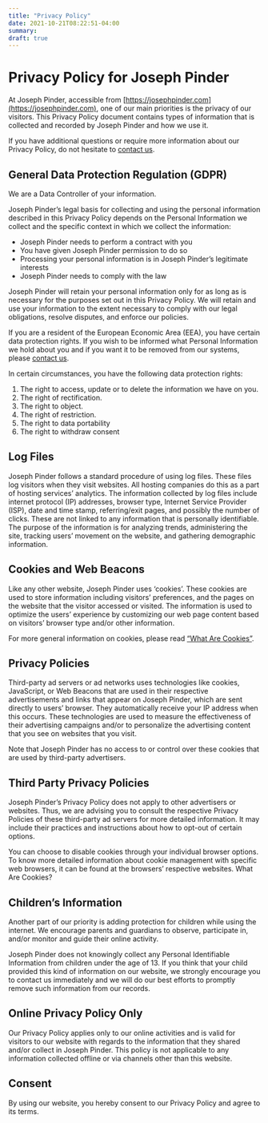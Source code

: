 ```yaml
---
title: "Privacy Policy"
date: 2021-10-21T08:22:51-04:00
summary:
draft: true
---
```


# Privacy Policy for Joseph Pinder

At Joseph Pinder, accessible from [](https://josephpinder.com)[https://josephpinder.com](https://josephpinder.com), one of our main priorities is the privacy of our visitors. This Privacy Policy document contains types of information that is collected and recorded by Joseph Pinder and how we use it.

If you have additional questions or require more information about our Privacy Policy, do not hesitate to [contact us](/get-in-touch).

## General Data Protection Regulation (GDPR)

We are a Data Controller of your information.

Joseph Pinder’s legal basis for collecting and using the personal information described in this Privacy Policy depends on the Personal Information we collect and the specific context in which we collect the information:

*   Joseph Pinder needs to perform a contract with you
*   You have given Joseph Pinder permission to do so
*   Processing your personal information is in Joseph Pinder’s legitimate interests
*   Joseph Pinder needs to comply with the law

Joseph Pinder will retain your personal information only for as long as is necessary for the purposes set out in this Privacy Policy. We will retain and use your information to the extent necessary to comply with our legal obligations, resolve disputes, and enforce our policies.

If you are a resident of the European Economic Area (EEA), you have certain data protection rights. If you wish to be informed what Personal Information we hold about you and if you want it to be removed from our systems, please [contact us](/get-in-touch).

In certain circumstances, you have the following data protection rights:

1.  The right to access, update or to delete the information we have on you.
2.  The right of rectification.
3.  The right to object.
4.  The right of restriction.
5.  The right to data portability
6.  The right to withdraw consent

## Log Files

Joseph Pinder follows a standard procedure of using log files. These files log visitors when they visit websites. All hosting companies do this as a part of hosting services’ analytics. The information collected by log files include internet protocol (IP) addresses, browser type, Internet Service Provider (ISP), date and time stamp, referring/exit pages, and possibly the number of clicks. These are not linked to any information that is personally identifiable. The purpose of the information is for analyzing trends, administering the site, tracking users’ movement on the website, and gathering demographic information.

## Cookies and Web Beacons

Like any other website, Joseph Pinder uses ‘cookies’. These cookies are used to store information including visitors’ preferences, and the pages on the website that the visitor accessed or visited. The information is used to optimize the users’ experience by customizing our web page content based on visitors’ browser type and/or other information.

For more general information on cookies, please read [“What Are Cookies”](https://www.cookieconsent.com/what-are-cookies/).

## Privacy Policies

Third-party ad servers or ad networks uses technologies like cookies, JavaScript, or Web Beacons that are used in their respective advertisements and links that appear on Joseph Pinder, which are sent directly to users’ browser. They automatically receive your IP address when this occurs. These technologies are used to measure the effectiveness of their advertising campaigns and/or to personalize the advertising content that you see on websites that you visit.

Note that Joseph Pinder has no access to or control over these cookies that are used by third-party advertisers.

## Third Party Privacy Policies

Joseph Pinder’s Privacy Policy does not apply to other advertisers or websites. Thus, we are advising you to consult the respective Privacy Policies of these third-party ad servers for more detailed information. It may include their practices and instructions about how to opt-out of certain options.

You can choose to disable cookies through your individual browser options. To know more detailed information about cookie management with specific web browsers, it can be found at the browsers’ respective websites. What Are Cookies?

## Children’s Information

Another part of our priority is adding protection for children while using the internet. We encourage parents and guardians to observe, participate in, and/or monitor and guide their online activity.

Joseph Pinder does not knowingly collect any Personal Identifiable Information from children under the age of 13\. If you think that your child provided this kind of information on our website, we strongly encourage you to contact us immediately and we will do our best efforts to promptly remove such information from our records.

## Online Privacy Policy Only

Our Privacy Policy applies only to our online activities and is valid for visitors to our website with regards to the information that they shared and/or collect in Joseph Pinder. This policy is not applicable to any information collected offline or via channels other than this website.

## Consent

By using our website, you hereby consent to our Privacy Policy and agree to its terms.